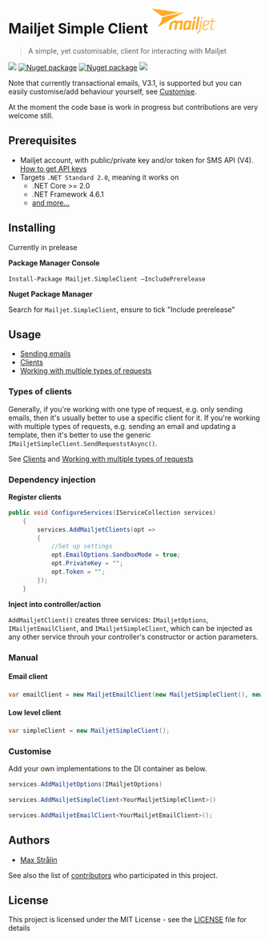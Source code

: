 # Mailjet Simple Client <img src="assets/LogoMJ_Yellow_RVB.png" alt="Mailjet Logo" title="Mailjet Logo" height="50px" />
> A simple, yet customisable, client for interacting with Mailjet

![](https://img.shields.io/travis/maxstralin/mailjet-simple-client.svg?style=flat-square)
<a href="https://www.nuget.org/packages/Mailjet.SimpleClient/" target="_blank"><img alt="Nuget package" title="Nuget package" src="https://img.shields.io/nuget/v/Mailjet.SimpleClient.svg?color=1081c2&label=Stable&style=flat-square" /></a>
<a href="https://www.nuget.org/packages/Mailjet.SimpleClient/" target="_blank"><img alt="Nuget package" title="Nuget package" src="https://img.shields.io/nuget/vpre/Mailjet.SimpleClient.svg?label=Latest&style=flat-square" /></a>
![](https://img.shields.io/github/license/maxstralin/mailjet-simple-client.svg?style=flat-square)

Note that currently transactional emails, V3.1, is supported but you can easily customise/add behaviour yourself, see [Customise](#customise).

At the moment the code base is work in progress but contributions are very welcome still.

## Prerequisites

- Mailjet account, with public/private key and/or token for SMS API (V4). [How to get API keys](https://www.mailjet.com/support/what-are-the-api-key-and-secret-keys-how-should-i-use-them,109.htm)
- Targets `.NET Standard 2.0`, meaning it works on
    -  .NET Core >= 2.0
    -  .NET Framework 4.6.1
    -  [and more...](https://docs.microsoft.com/en-us/dotnet/standard/net-standard)

## Installing

Currently in prelease

**Package Manager Console**

`Install-Package Mailjet.SimpleClient –IncludePrerelease`

**Nuget Package Manager**

Search for `Mailjet.SimpleClient`, ensure to tick "Include prerelease"

## Usage

- [Sending emails](https://github.com/maxstralin/mailjet-simple-client/wiki/Sending-emails)
- [Clients](https://github.com/maxstralin/mailjet-simple-client/wiki/Clients)
- [Working with multiple types of requests](https://github.com/maxstralin/mailjet-simple-client/wiki/Clients)

### Types of clients
Generally, if you're working with one type of request, e.g. only sending emails, then it's usually better to use a specific client for it.
If you're working with multiple types of requests, e.g. sending an email and updating a template, then it's better to use the generic `IMailjetSimpleClient.SendRequeststAsync()`.

See [Clients](https://github.com/maxstralin/mailjet-simple-client/wiki/Clients) and  [Working with multiple types of requests](https://github.com/maxstralin/mailjet-simple-client/wiki/Clients)

### Dependency injection
**Register clients**
```csharp
public void ConfigureServices(IServiceCollection services)
    {
        services.AddMailjetClients(opt =>
        {
            //Set up settings
            opt.EmailOptions.SandboxMode = true;
            opt.PrivateKey = "";
            opt.Token = "";
        });
    }
```

**Inject into controller/action**

`AddMailjetClient()` creates three services: `IMailjetOptions`, `IMailjetEmailClient`, and `IMailjetSimpleClient`, which can be injected as any other service throuh your controller's constructor or action parameters.

### Manual
#### Email client
```csharp
var emailClient = new MailjetEmailClient(new MailjetSimpleClient(), new MailjetOptions());
```

#### Low level client
```csharp
var simpleClient = new MailjetSimpleClient();
```

### Customise
Add your own implementations to the DI container as below.

```csharp
services.AddMailjetOptions(IMailjetOptions)
```

```csharp
services.AddMailjetSimpleClient<YourMailjetSimpleClient>()
```

```csharp
services.AddMailjetEmailClient<YourMailjetEmailClient>();
```

## Authors

* [Max Strålin](https://github.com/maxstralin)

See also the list of [contributors](https://github.com/maxstralin/mailjet-simple-client/graphs/contributors) who participated in this project.

## License

This project is licensed under the MIT License - see the [LICENSE](LICENSE) file for details
